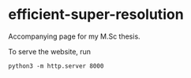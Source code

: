 # efficient-super-resolution
Accompanying page for my M.Sc thesis.

To serve the website, run 

`python3 -m http.server 8000`
